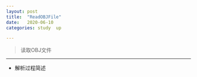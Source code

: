 ```yaml
---
layout: post
title:  "ReadOBJFile"
date:   2020-06-10
categories: study  up

---
```


> 读取OBJ文件


---
- 解析过程简述 
